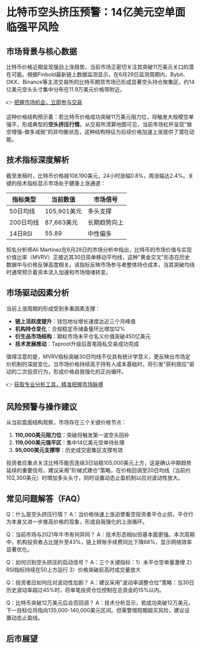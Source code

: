 # 比特币空头挤压预警：14亿美元空单面临强平风险

## 市场背景与核心数据
比特币价格近期呈现强劲上涨趋势，当前市场正密切关注其突破11万美元关口的潜在可能。根据Finbold最新链上数据监测显示，在6月29日监测周期内，Bybit、OKX、Binance等主流交易所的比特币期货市场已形成显著空头持仓聚集区，约14亿美元空头头寸集中分布在11.9万美元价格带附近。

👉 [把握市场机会，立即参与交易](https://bit.ly/okx_welcome)

这种价格结构预示着：若比特币价格成功突破11万美元阻力位，将触发大规模空单强平，形成典型的**空头挤压行情**。从交易所清算地图可见，当前市场杠杆呈现"做空增强-做多减弱"的非均衡状态，这种结构特征为后续价格加速上涨提供了潜在动能。

## 技术指标深度解析
截至发稿时，比特币价格报108,190美元，24小时涨幅0.8%，周涨幅达2.4%。关键的技术指标显示市场处于健康上涨通道：

| 指标类型       | 当前数值       | 市场信号       |
|----------------|----------------|----------------|
| 50日均线       | 105,901美元    | 多头支撑       |
| 200日均线      | 87,663美元     | 长期趋势向上   |
| 14日RSI        | 55.89          | 中性偏多       |

知名分析师Ali Martinez在6月28日的市场分析中指出，比特币的市场价值与实现价值比率（MVRV）正接近其30日简单移动平均线，这种"黄金交叉"形态在历史数据中与价格反弹高度相关。该指标反映市场参与者整体持仓成本，当其突破均线时通常预示着资本流入加速和市场情绪转变。

## 市场驱动因素分析
当前上涨周期的形成受到多重因素支撑：
- **链上活跃度提升**：钱包地址增长速度达近三个月峰值
- **机构持仓变化**：合规稳定币储备量环比增加12%
- **衍生品市场结构**：期权市场未平仓名义价值突破450亿美元
- **技术发展推动**：Taproot升级后首笔隐私交易成功完成

值得注意的是，MVRV指标突破30日均线不仅具有统计学意义，更反映出市场定价机制的深层变化。当市场价格持续高于持有人成本基础时，将引发"获利效应"驱动的二次投资行为，形成价格自我强化的正向循环。

👉 [获取专业分析工具，精准把握市场脉搏](https://bit.ly/okx_welcome)

## 风险预警与操作建议
从当前盘面结构观察，市场存在三个关键价格节点：
1. **110,000美元阻力位**：突破将触发第一波空头回补
2. **119,000美元强平区**：集中14亿美元空单待处理
3. **95,000美元支撑带**：历史成交密集区支撑有效

投资者应重点关注比特币能否连续3日站稳105,000美元上方，这是确认中期趋势延续的重要信号。建议采用"阶梯式建仓"策略，在价格回调至20日均线（当前约102,300美元）时增加多头头寸，同时设置动态止盈机制以应对波动性放大。

## 常见问题解答（FAQ）

Q：什么是空头挤压行情？
A：当价格快速上涨迫使看空投资者平仓止损，平仓行为本身又进一步推高价格的现象，形成自我强化的上涨循环。

Q：当前市场与2021年牛市有何异同？
A：技术形态相似但基本面更强。本次周期中，机构投资者占比提升至43%，链上转账手续费同比下降68%，显示网络效率显著优化。

Q：如何识别空头挤压的启动信号？
A：三个关键指标：1）未平仓空单量激增 2）RSI指标持续在50上方运行 3）价格突破前高时成交量放大

Q：投资者应如何应对波动性加剧？
A：建议采用"波动率调整仓位"策略：当30日历史波动率超过45%时，将单笔投资仓位控制在总资金的15%以内。

Q：比特币突破12万美元后会否回调？
A：技术分析显示，若成功突破12万美元，下一目标位将指向135,000-140,000美元区间。但需警惕短期超买风险，建议设置动态止盈线。

## 后市展望